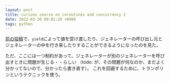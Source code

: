 ```yaml
---
layout: post
title: curious course on coroutines and concurrency 2
date: 2022-03-30 09:02:20 +0900
tags: python
---
```


[前の投稿](/2022/03/23/curious-course-on-coroutines-and-concurrency.html)で、`yield`によって値を受け渡したり、ジェネレーターの呼び出し元とジェネレーターの中を行き来したりすることができるようになったのを見た。

ただ、ここには一つ制約があって、ジェネレーターが別のジェネレーターを呼び出すときに問題が生じる・・らしい
（todo: が、その問題が何なのか、まだよく分かってないので、分かったら書き直す）。
これを回避するために、トランポリンというテクニックを使う。
